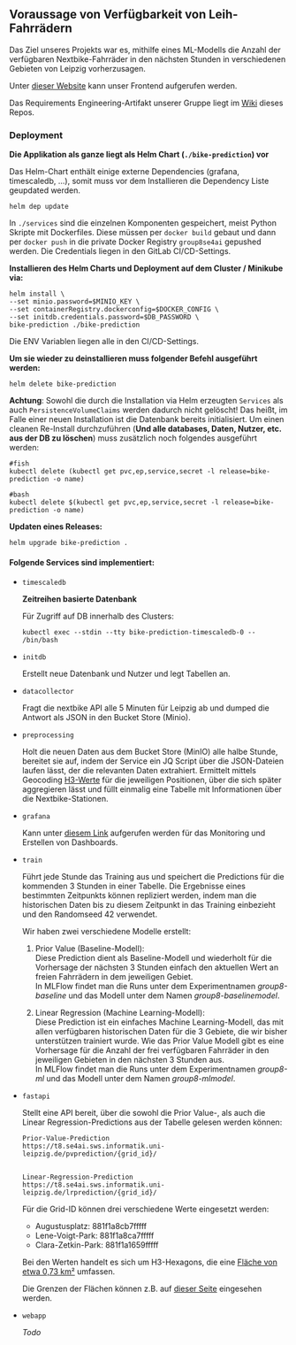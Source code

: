## Voraussage von Verfügbarkeit von Leih-Fahrrädern

Das Ziel unseres Projekts war es, mithilfe eines ML-Modells die Anzahl der verfügbaren Nextbike-Fahrräder in den nächsten Stunden in verschiedenen Gebieten von Leipzig vorherzusagen.

Unter [dieser Website](t8.se4ai.sws.informatik.uni-leipzig.de/) kann unser Frontend aufgerufen werden.

Das Requirements Engineering-Artifakt unserer Gruppe liegt im [Wiki](https://git.informatik.uni-leipzig.de/se4ai/se4ai-2022/se4ai-2022-8/-/wikis/Requirements-Engineering) dieses Repos.

### Deployment

**Die Applikation als ganze liegt als Helm Chart (`./bike-prediction`) vor**

Das Helm-Chart enthält einige externe Dependencies (grafana, timescaledb, ...), somit muss vor dem Installieren die Dependency Liste geupdated werden.

```
helm dep update
```

In `./services` sind die einzelnen Komponenten gespeichert, meist Python Skripte mit Dockerfiles. Diese müssen per `docker build` gebaut und dann per `docker push` in die private Docker Registry `group8se4ai` gepushed werden. Die Credentials liegen in den GitLab CI/CD-Settings.

**Installieren des Helm Charts und Deployment auf dem Cluster / Minikube via:**

```
helm install \
--set minio.password=$MINIO_KEY \
--set containerRegistry.dockerconfig=$DOCKER_CONFIG \
--set initdb.credentials.password=$DB_PASSWORD \
bike-prediction ./bike-prediction 
```
Die ENV Variablen liegen alle in den CI/CD-Settings.

**Um sie wieder zu deinstallieren muss folgender Befehl ausgeführt werden:**

``` 
helm delete bike-prediction
```

**Achtung**: Sowohl die durch die Installation via Helm erzeugten `Services` als auch `PersistenceVolumeClaims` werden dadurch nicht gelöscht! Das heißt, im Falle einer neuen Installation ist die Datenbank bereits initialisiert. Um einen cleanen Re-Install durchzuführen (**Und alle databases, Daten, Nutzer, etc. aus der DB zu löschen**) muss zusätzlich noch folgendes ausgeführt werden:

```
#fish
kubectl delete (kubectl get pvc,ep,service,secret -l release=bike-prediction -o name)
```

```
#bash
kubectl delete $(kubectl get pvc,ep,service,secret -l release=bike-prediction -o name)
```

**Updaten eines Releases:**
``` 
helm upgrade bike-prediction .
```

#### Folgende Services sind implementiert:

- `timescaledb`

    **Zeitreihen basierte Datenbank**
    
    Für Zugriff auf DB innerhalb des Clusters:
    ```
    kubectl exec --stdin --tty bike-prediction-timescaledb-0 -- /bin/bash
    ```

- `initdb`

    Erstellt neue Datenbank und Nutzer und legt Tabellen an.

- `datacollector`

    Fragt die nextbike API alle 5 Minuten für Leipzig ab und dumped die Antwort als JSON in den Bucket Store (Minio).

- `preprocessing`

    Holt die neuen Daten aus dem Bucket Store (MinIO) alle halbe Stunde, bereitet sie auf, indem der Service ein JQ Script über die JSON-Dateien laufen lässt, der die relevanten Daten extrahiert. Ermittelt mittels Geocoding [H3-Werte](https://h3geo.org/) für die jeweiligen Positionen, über die sich später aggregieren lässt und füllt einmalig eine Tabelle mit Informationen über die Nextbike-Stationen.

- `grafana`

    Kann unter [diesem Link](t8.se4ai.sws.informatik.uni-leipzig.de/grafana) aufgerufen werden für das Monitoring und Erstellen von Dashboards.

- `train`
    
    Führt jede Stunde das Training aus und speichert die Predictions für die kommenden 3 Stunden in einer Tabelle.
    Die Ergebnisse eines bestimmten Zeitpunkts können repliziert werden, indem man die historischen Daten bis zu diesem Zeitpunkt in das Training einbezieht und den Randomseed 42 verwendet. 

    Wir haben zwei verschiedene Modelle erstellt:

    1. Prior Value (Baseline-Modell):  
    Diese Prediction dient als Baseline-Modell und wiederholt für die Vorhersage der nächsten 3 Stunden einfach den aktuellen Wert an freien Fahrrädern in dem jeweiligen Gebiet.  
    In MLFlow findet man die Runs unter dem Experimentnamen *group8-baseline* und das Modell unter dem Namen *group8-baselinemodel*.

    2. Linear Regression (Machine Learning-Modell):  
    Diese Prediction ist ein einfaches Machine Learning-Modell, das mit allen verfügbaren historischen Daten für die 3 Gebiete, die wir bisher unterstützen trainiert wurde. Wie das Prior Value Modell gibt es eine Vorhersage für die Anzahl der frei verfügbaren Fahrräder in den jeweiligen Gebieten in den nächsten 3 Stunden aus.  
    In MLFlow findet man die Runs unter dem Experimentnamen *group8-ml* und das Modell unter dem Namen *group8-mlmodel*.
    
  
- `fastapi`

    Stellt eine API bereit, über die sowohl die Prior Value-, als auch die Linear Regression-Predictions aus der Tabelle gelesen werden können:


    ```
    Prior-Value-Prediction
    https://t8.se4ai.sws.informatik.uni-leipzig.de/pvprediction/{grid_id}/

    
    Linear-Regression-Prediction
    https://t8.se4ai.sws.informatik.uni-leipzig.de/lrprediction/{grid_id}/
    ```

    Für die Grid-ID können drei verschiedene Werte eingesetzt werden:

    - Augustusplatz: 881f1a8cb7fffff
    - Lene-Voigt-Park: 881f1a8ca7fffff
    - Clara-Zetkin-Park: 881f1a1659fffff

    Bei den Werten handelt es sich um H3-Hexagons, die eine [Fläche von etwa 0,73 km²](https://h3geo.org/docs/core-library/restable/) umfassen.

    Die Grenzen der Flächen können z.B. auf [dieser Seite](https://wolf-h3-viewer.glitch.me/) eingesehen werden.

- `webapp`
  
    *Todo*